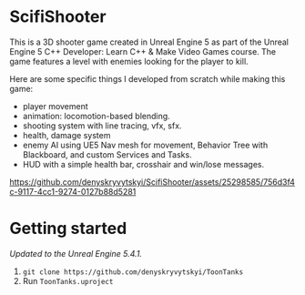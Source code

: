 # ScifiShooter

This is a 3D shooter game created in Unreal Engine 5 as part of the Unreal Engine 5 C++ Developer: Learn C++ & Make Video Games course.
The game features a level with enemies looking for the player to kill.

Here are some specific things I developed from scratch while making this game:
- player movement
- animation: locomotion-based blending.
- shooting system with line tracing, vfx, sfx.
- health, damage system
- enemy AI using UE5 Nav mesh for movement, Behavior Tree with Blackboard, and custom Services and Tasks.
- HUD with a simple health bar, crosshair and win/lose messages.

https://github.com/denyskryvytskyi/ScifiShooter/assets/25298585/756d3f4c-9117-4cc1-9274-0127b88d5281

# Getting started
*Updated to the Unreal Engine 5.4.1.*
1. `git clone https://github.com/denyskryvytskyi/ToonTanks`
2. Run `ToonTanks.uproject`
